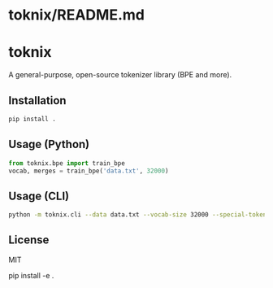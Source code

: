 # toknix/README.md

# toknix

A general-purpose, open-source tokenizer library (BPE and more).

## Installation

```bash
pip install .
```

## Usage (Python)

```python
from toknix.bpe import train_bpe
vocab, merges = train_bpe('data.txt', 32000)
```

## Usage (CLI)

```bash
python -m toknix.cli --data data.txt --vocab-size 32000 --special-tokens <|endoftext|>
```

## License
MIT

pip install -e .
